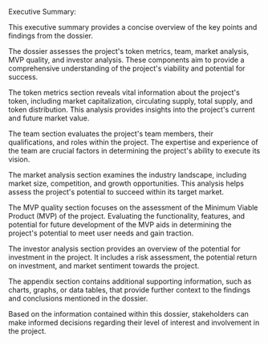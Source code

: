 Executive Summary:

This executive summary provides a concise overview of the key points and findings from the dossier. 

The dossier assesses the project's token metrics, team, market analysis, MVP quality, and investor analysis. These components aim to provide a comprehensive understanding of the project's viability and potential for success.

The token metrics section reveals vital information about the project's token, including market capitalization, circulating supply, total supply, and token distribution. This analysis provides insights into the project's current and future market value.

The team section evaluates the project's team members, their qualifications, and roles within the project. The expertise and experience of the team are crucial factors in determining the project's ability to execute its vision.

The market analysis section examines the industry landscape, including market size, competition, and growth opportunities. This analysis helps assess the project's potential to succeed within its target market.

The MVP quality section focuses on the assessment of the Minimum Viable Product (MVP) of the project. Evaluating the functionality, features, and potential for future development of the MVP aids in determining the project's potential to meet user needs and gain traction.

The investor analysis section provides an overview of the potential for investment in the project. It includes a risk assessment, the potential return on investment, and market sentiment towards the project.

The appendix section contains additional supporting information, such as charts, graphs, or data tables, that provide further context to the findings and conclusions mentioned in the dossier.

Based on the information contained within this dossier, stakeholders can make informed decisions regarding their level of interest and involvement in the project.